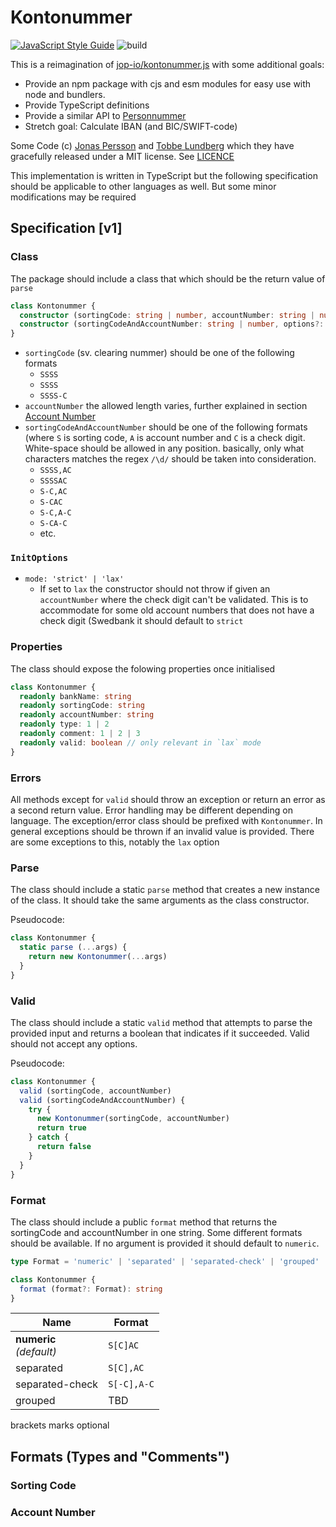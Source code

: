 # Kontonummer

[![JavaScript Style Guide](https://img.shields.io/badge/code_style-standard-brightgreen.svg)](https://standardjs.com)
![build](https://github.com/svbeon/kontonummer/workflows/build/badge.svg)

This is a reimagination of [jop-io/kontonummer.js](https://github.com/jop-io/kontonummer.js) with some additional goals:

- Provide an npm package with cjs and esm modules for easy use with node and bundlers.
- Provide TypeScript definitions
- Provide a similar API to [Personnummer](https://personnummer.dev)
- Stretch goal: Calculate IBAN (and BIC/SWIFT-code)

Some Code (c) [Jonas Persson](https://github.com/jop-io) and [Tobbe Lundberg](https://github.com/Tobbe) which they have gracefully released under a MIT license. See [LICENCE](/svbeon/kontonummer/blob/master/LICENSE)

This implementation is written in TypeScript but the following specification should be applicable to other languages as well. But some minor modifications may be required

## Specification [v1]

### Class

The package should include a class that which should be the return value of  `parse`

```typescript
class Kontonummer {
  constructor (sortingCode: string | number, accountNumber: string | number, options?: InitOptions)
  constructor (sortingCodeAndAccountNumber: string | number, options?: InitOptions)
}
```

- `sortingCode` (sv. clearing nummer) should be one of the following formats
  - `SSSS`
  - `SSSS`
  - `SSSS-C`
- `accountNumber` the allowed length varies, further explained in section [Account Number](#account-number)
- `sortingCodeAndAccountNumber` should be one of the following formats (where `S` is sorting code, `A` is account number and `C` is a check digit. White-space should be allowed in any position. basically, only what characters matches the regex `/\d/` should be taken into consideration.
  - `SSSS,AC`
  - `SSSSAC`
  - `S-C,AC`
  - `S-CAC`
  - `S-C,A-C`
  - `S-CA-C`
  - etc.

### `InitOptions`

- `mode: 'strict' | 'lax'`
  - If set to `lax` the constructor should not throw if given an `accountNumber` where the check digit can't be validated. This is to accommodate for some old account numbers that does not have a check digit (Swedbank  it should default to `strict`

### Properties

The class should expose the folowing properties once initialised

```typescript
class Kontonummer {
  readonly bankName: string
  readonly sortingCode: string
  readonly accountNumber: string
  readonly type: 1 | 2
  readonly comment: 1 | 2 | 3
  readonly valid: boolean // only relevant in `lax` mode
}
```

### Errors

All methods except for `valid` should throw an exception or return an error as a second return value. Error handling may be different depending on language. The exception/error class should be prefixed with `Kontonummer`. In general exceptions should be thrown if an invalid value is provided. There are some exceptions to this, notably the `lax` option

### Parse

The class should include a static `parse` method that creates a new instance of the class. It should take the same arguments as the class constructor.

Pseudocode:

```typescript
class Kontonummer {
  static parse (...args) {
    return new Kontonummer(...args)
  }
}
```

### Valid

The class should include a static `valid` method that attempts to parse the provided input and returns a boolean that indicates if it succeeded. Valid should not accept any options.

Pseudocode:

```typescript
class Kontonummer {
  valid (sortingCode, accountNumber)
  valid (sortingCodeAndAccountNumber) {
    try {
      new Kontonummer(sortingCode, accountNumber)
      return true
    } catch {
      return false
    }
  }
}
```

### Format

The class should include a public `format` method that returns the sortingCode and accountNumber in one string. Some different formats should be available. If no argument is provided it should default to `numeric`.

```typescript
type Format = 'numeric' | 'separated' | 'separated-check' | 'grouped'

class Kontonummer {
  format (format?: Format): string
}
```

| Name | Format |
| ---- | ---- |
| **numeric** <br/> _(default)_ | `S[C]AC` |
| separated | `S[C],AC` |
| separated-check | `S[-C],A-C` |
| grouped | TBD|
brackets marks optional

## Formats (Types and "Comments")

### Sorting Code

### Account Number
<!--stackedit_data:
eyJoaXN0b3J5IjpbLTE3OTM0NTkzNjIsLTExMjcxMDcxNSwxNz
E2NTA3ODUxXX0=
-->
